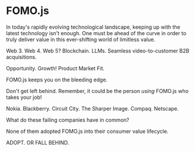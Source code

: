 # FOMO.js

In today's rapidly evolving technological landscape, keeping up with the latest technology isn't enough. One must be ahead of the curve in order to truly deliver value in this ever-shifting world of limitless value.

Web 3. Web 4. Web 5?
Blockchain. LLMs. Seamless video-to-customer B2B acquisitions. 

Opportunity. Growth! Product Market Fit.

FOMO.js keeps you on the bleeding edge. 

Don't get left behind. Remember, it could be the person *using* FOMO.js who takes your job!


Nokia. Blackberry. Circuit City. The Sharper Image. Compaq. Netscape.

What do these failing companies have in common? 

None of them adopted FOMO.js into their consumer value lifecycle. 

ADOPT. OR FALL BEHIND.
